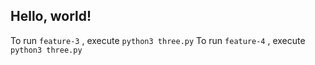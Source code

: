 ## Hello, world!

To run  `feature-3` , execute `python3 three.py`
To run `feature-4` , execute `python3 three.py`
